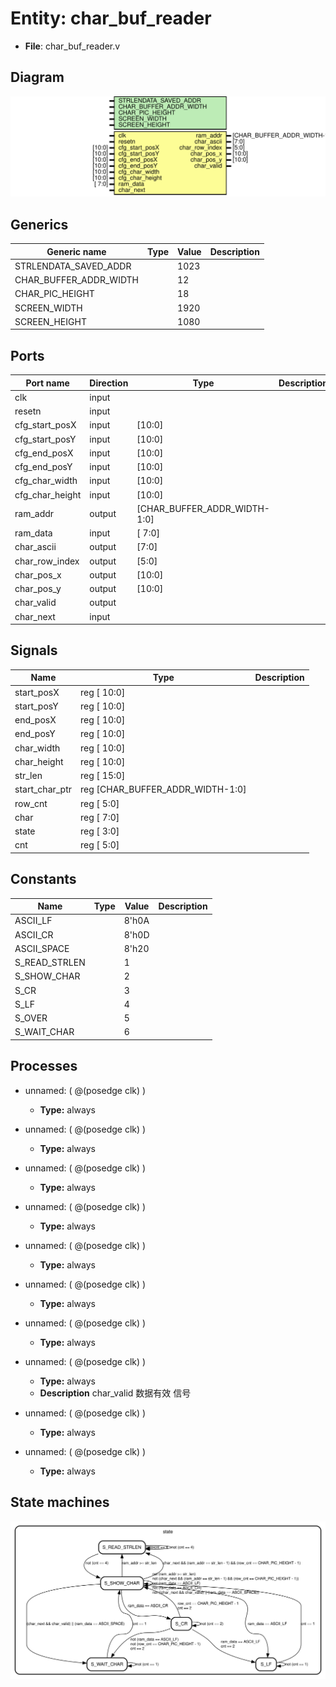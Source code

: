 
# Entity: char_buf_reader 
- **File**: char_buf_reader.v

## Diagram
![Diagram](char_buf_reader.svg "Diagram")
## Generics

| Generic name           | Type | Value | Description |
| ---------------------- | ---- | ----- | ----------- |
| STRLENDATA_SAVED_ADDR  |      | 1023  |             |
| CHAR_BUFFER_ADDR_WIDTH |      | 12    |             |
| CHAR_PIC_HEIGHT        |      | 18    |             |
| SCREEN_WIDTH           |      | 1920  |             |
| SCREEN_HEIGHT          |      | 1080  |             |

## Ports

| Port name       | Direction | Type                         | Description |
| --------------- | --------- | ---------------------------- | ----------- |
| clk             | input     |                              |             |
| resetn          | input     |                              |             |
| cfg_start_posX  | input     | [10:0]                       |             |
| cfg_start_posY  | input     | [10:0]                       |             |
| cfg_end_posX    | input     | [10:0]                       |             |
| cfg_end_posY    | input     | [10:0]                       |             |
| cfg_char_width  | input     | [10:0]                       |             |
| cfg_char_height | input     | [10:0]                       |             |
| ram_addr        | output    | [CHAR_BUFFER_ADDR_WIDTH-1:0] |             |
| ram_data        | input     | [                       7:0] |             |
| char_ascii      | output    | [7:0]                        |             |
| char_row_index  | output    | [5:0]                        |             |
| char_pos_x      | output    | [10:0]                       |             |
| char_pos_y      | output    | [10:0]                       |             |
| char_valid      | output    |                              |             |
| char_next       | input     |                              |             |

## Signals

| Name           | Type                             | Description |
| -------------- | -------------------------------- | ----------- |
| start_posX     | reg [                      10:0] |             |
| start_posY     | reg [                      10:0] |             |
| end_posX       | reg [                      10:0] |             |
| end_posY       | reg [                      10:0] |             |
| char_width     | reg [                      10:0] |             |
| char_height    | reg [                      10:0] |             |
| str_len        | reg [                      15:0] |             |
| start_char_ptr | reg [CHAR_BUFFER_ADDR_WIDTH-1:0] |             |
| row_cnt        | reg [                       5:0] |             |
| char           | reg [                       7:0] |             |
| state          | reg [                       3:0] |             |
| cnt            | reg [                       5:0] |             |

## Constants

| Name          | Type | Value | Description |
| ------------- | ---- | ----- | ----------- |
| ASCII_LF      |      | 8'h0A |             |
| ASCII_CR      |      | 8'h0D |             |
| ASCII_SPACE   |      | 8'h20 |             |
| S_READ_STRLEN |      | 1     |             |
| S_SHOW_CHAR   |      | 2     |             |
| S_CR          |      | 3     |             |
| S_LF          |      | 4     |             |
| S_OVER        |      | 5     |             |
| S_WAIT_CHAR   |      | 6     |             |

## Processes
- unnamed: ( @(posedge clk) )
  - **Type:** always
- unnamed: ( @(posedge clk) )
  - **Type:** always
- unnamed: ( @(posedge clk) )
  - **Type:** always
- unnamed: ( @(posedge clk) )
  - **Type:** always
- unnamed: ( @(posedge clk) )
  - **Type:** always
- unnamed: ( @(posedge clk) )
  - **Type:** always
- unnamed: ( @(posedge clk) )
  - **Type:** always
- unnamed: ( @(posedge clk) )
  - **Type:** always
  - **Description**
  char_valid 数据有效 信号
 
- unnamed: ( @(posedge clk) )
  - **Type:** always
- unnamed: ( @(posedge clk) )
  - **Type:** always

## State machines

![Diagram_state_machine_0]( fsm_char_buf_reader_00.svg "Diagram")